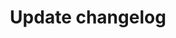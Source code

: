 ---
title: Update changelog
excerpt: Update a changelog with this slug.
api:
  file: readme-api.json
  operationId: updateChangelog
hidden: false
---
